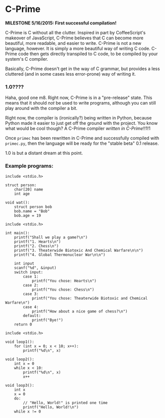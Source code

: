 # C-Prime

**MILESTONE 5/16/2015: First successful compilation!**

C-Prime is C without all the clutter. Inspired in part by CoffeeScript's
makeover of JavaScript, C-Prime believes that C can become more beautiful,
more readable, and easier to write. C-Prime is not a new language, however. It
is simply a more beautiful way of writing C code. C-Prime code then gets
directly transpiled to C code, to be compiled by your system's C compiler.

Basically, C-Prime doesn't get in the way of C grammar, but provides a less
cluttered (and in some cases less error-prone) way of writing it.

### 1.0????

Haha, good one m8. Right now, C-Prime is in a "pre-release" state. This means
that it should *not* be used to write programs, although you can still play
around with the compiler a bit.

Right now, the compiler is (ironically?) being written in Python, because
Python made it easier to just get off the ground with the project. You know
what would be cool though? A C-Prime compiler *written in C-Prime*!!1!1

Once `primec` has been rewritten in C-Prime and successfully compiled with
`primec.py`, then the language will be ready for the "stable beta" 0.1 release.

1.0 is but a distant dream at this point.

### Example programs:

```
include <stdio.h>

struct person:
    char[20] name
    int age

void wat():
    struct person bob
    bob.name = "Bob"
    bob.age = 19
```

```
include <stdio.h>

int main():
    printf("Shall we play a game?\n")
    printf("1. Hearts\n")
    printf("2. Chess\n")
    printf("3. Theaterwide Biotoxic And Chemical Warfare\n\n")
    printf("4. Global Thermonuclear War\n\n")

    int input
    scanf("%d", &input)
    switch input:
        case 1:
            printf("You chose: Hearts\n")
        case 2:
            printf("You chose: Chess\n")
        case 3:
            printf("You chose: Theaterwide Biotoxic and Chemical Warfare\n")
        case 4:
            printf("How about a nice game of chess?\n")
        default:
            printf("Bye!")
    return 0
```

```
include <stdio.h>

void loop1():
    for (int x = 0; x < 10; x++):
        printf("%d\n", x)

void loop2():
    int x = 0
    while x < 10:
        printf("%d\n", x)
        x++

void loop3():
    int x
    x = 0
    do:
        // "Hello, World!" is printed one time
        printf("Hello, World!\n")
    while x != 0
```
